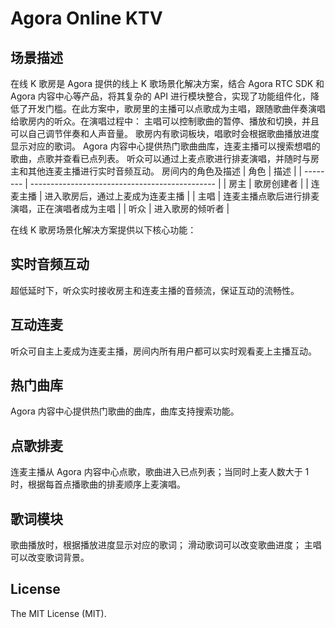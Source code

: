 # Agora Online KTV

## 场景描述
在线 K 歌房是 Agora 提供的线上 K 歌场景化解决方案，结合 Agora RTC SDK 和 Agora 内容中心等产品，将其复杂的 API 进行模块整合，实现了功能组件化，降低了开发门槛。在此方案中，歌房里的主播可以点歌成为主唱，跟随歌曲伴奏演唱给歌房内的听众。在演唱过程中：
主唱可以控制歌曲的暂停、播放和切换，并且可以自己调节伴奏和人声音量。
歌房内有歌词板块，唱歌时会根据歌曲播放进度显示对应的歌词。
Agora 内容中心提供热门歌曲曲库，连麦主播可以搜索想唱的歌曲，点歌并查看已点列表。
听众可以通过上麦点歌进行排麦演唱，并随时与房主和其他连麦主播进行实时音频互动。
房间内的角色及描述
| 角色     | 描述                                           |
| -------- | ---------------------------------------------- |
| 房主     | 歌房创建者                                     |
| 连麦主播 | 进入歌房后，通过上麦成为连麦主播               |
| 主唱     | 连麦主播点歌后进行排麦演唱，正在演唱者成为主唱 |
| 听众     | 进入歌房的倾听者                               |

在线 K 歌房场景化解决方案提供以下核心功能：
## 实时音频互动
超低延时下，听众实时接收房主和连麦主播的音频流，保证互动的流畅性。
## 互动连麦
听众可自主上麦成为连麦主播，房间内所有用户都可以实时观看麦上主播互动。
## 热门曲库
Agora 内容中心提供热门歌曲的曲库，曲库支持搜索功能。
## 点歌排麦
连麦主播从 Agora 内容中心点歌，歌曲进入已点列表；当同时上麦人数大于 1 时，根据每首点播歌曲的排麦顺序上麦演唱。
## 歌词模块
歌曲播放时，根据播放进度显示对应的歌词；
滑动歌词可以改变歌曲进度；
主唱可以改变歌词背景。

## License

The MIT License (MIT).